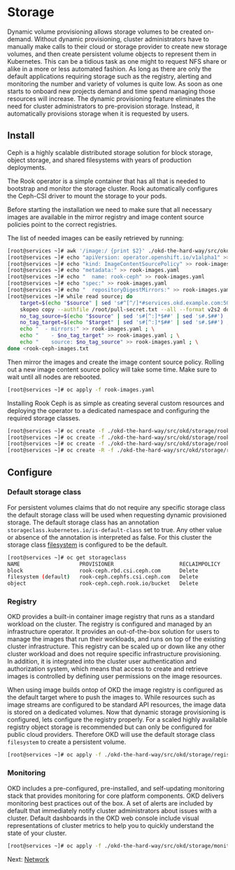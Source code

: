 # Storage

Dynamic volume provisioning allows storage volumes to be created on-demand.
Without dynamic provisioning, cluster administrators have to manually make calls
to their cloud or storage provider to create new storage volumes, and then
create persistent volume objects to represent them in Kubernetes. This can be a
tidious task as one might to request NFS share or alike in a more or less
automated fashion. As long as there are only the default applications requiring
storage such as the registry, alerting and monitoring the number and variety of
volumes is quite low. As soon as one starts to onboard new projects demand and
time spend managing those resources will increase. The dynamic provisioning
feature eliminates the need for cluster administrators to pre-provision storage.
Instead, it automatically provisions storage when it is requested by users.

## Install

Ceph is a highly scalable distributed storage solution for block storage, object
storage, and shared filesystems with years of production deployments.

The Rook operator is a simple container that has all that is needed to bootstrap
and monitor the storage cluster. Rook automatically configures the Ceph-CSI
driver to mount the storage to your pods.

Before starting the installation we need to make sure that all necessary images
are available in the mirror registry and image content source policies point to
the correct registries.

The list of needed images can be easily retrieved by running:

```bash
[root@services ~]# awk '/image:/ {print $2}' ./okd-the-hard-way/src/okd/storage/rook-ceph/operator.yaml ./okd-the-hard-way/src/okd/storage/rook-ceph/cluster.yaml | tee -a rook-ceph-images.txt && awk '/quay.io/ || /k8s.gcr.io/ {print $3}' ./okd-the-hard-way/src/okd/storage/rook-ceph/operator.yaml | tr -d '"' | tee -a rook-ceph-images.txt
[root@services ~]# echo "apiVersion: operator.openshift.io/v1alpha1" >> rook-images.yaml
[root@services ~]# echo "kind: ImageContentSourcePolicy" >> rook-images.yaml
[root@services ~]# echo "metadata:" >> rook-images.yaml
[root@services ~]# echo "  name: rook-ceph" >> rook-images.yaml
[root@services ~]# echo "spec:" >> rook-images.yaml
[root@services ~]# echo "  repositoryDigestMirrors:" >> rook-images.yaml
[root@services ~]# while read source; do
    target=$(echo "$source" | sed 's#^[^/]*#services.okd.example.com:5000#g'); \
    skopeo copy --authfile /root/pull-secret.txt --all --format v2s2 docker://$source docker://$target ; \
    no_tag_source=$(echo "$source" | sed 's#[^:]*$##' | sed 's#.$##') ; \
    no_tag_target=$(echo "$target" | sed 's#[^:]*$##' | sed 's#.$##') ; \
    echo "  - mirrors:" >> rook-images.yaml ; \
    echo "    - $no_tag_target" >> rook-images.yaml ; \
    echo "    source: $no_tag_source" >> rook-images.yaml ; \
done <rook-ceph-images.txt
```

Then mirror the images and create the image content source policy. Rolling out a
new image content source policy will take some time. Make sure to wait until all
nodes are rebooted.

```bash
[root@services ~]# oc apply -f rook-images.yaml
```

Installing Rook Ceph is as simple as creating several custom resources and
deploying the operator to a dedicated namespace and configuring the required
storage classes.

```bash
[root@services ~]# oc create -f ./okd-the-hard-way/src/okd/storage/rook-ceph/crds.yaml -f okd-the-hard-way/src/okd/storage/rook-ceph/common.yaml
[root@services ~]# oc create -f ./okd-the-hard-way/src/okd/storage/rook-ceph/operator.yaml
[root@services ~]# oc create -f ./okd-the-hard-way/src/okd/storage/rook-ceph/cluster.yaml
[root@services ~]# oc create -R -f ./okd-the-hard-way/src/okd/storage/rook-ceph/storageclasses/
```

## Configure

### Default storage class

For persistent volumes claims that do not require any specific storage class the
default storage class will be used when requesting dynamic provisioned storage.
The default storage class has an annotation
`storageclass.kubernetes.io/is-default-class` set to true. Any other value or
absence of the annotation is interpreted as false. For this cluster the storage
class [filesystem](/src/okd/storage/rook-ceph/storageclasses/filesystem.yaml) is
configured to be the default.

```bash
[root@services ~]# oc get storageclass
NAME                   PROVISIONER                     RECLAIMPOLICY   VOLUMEBINDINGMODE   ALLOWVOLUMEEXPANSION   AGE
block                  rook-ceph.rbd.csi.ceph.com      Delete          Immediate           true                   83m
filesystem (default)   rook-ceph.cephfs.csi.ceph.com   Delete          Immediate           true                   84m
object                 rook-ceph.ceph.rook.io/bucket   Delete          Immediate           false                  83m
```

### Registry

OKD provides a built-in container image registry that runs as a standard
workload on the cluster. The registry is configured and managed by an
infrastructure operator. It provides an out-of-the-box solution for users to
manage the images that run their workloads, and runs on top of the existing
cluster infrastructure. This registry can be scaled up or down like any other
cluster workload and does not require specific infrastructure provisioning. In
addition, it is integrated into the cluster user authentication and
authorization system, which means that access to create and retrieve images is
controlled by defining user permissions on the image resources.

When using image builds ontop of OKD the image registry is configured as the
default target where to push the images to. While resources such as image
streams are configured to be standard API resources, the image data is stored on
a dedicated volumes. Now that dynamic storage provisioning is configured, lets
configure the registry properly. For a scaled highly available registry object
storage is recommended but can only be configured for public cloud providers.
Therefore OKD will use the default storage class `filesystem` to create a
persistent volume.

```bash
[root@services ~]# oc apply -f ./okd-the-hard-way/src/okd/storage/registry/configuration.yaml
```

### Monitoring

OKD includes a pre-configured, pre-installed, and self-updating monitoring stack
that provides monitoring for core platform components. OKD delivers monitoring
best practices out of the box. A set of alerts are included by default that
immediately notify cluster administrators about issues with a cluster. Default
dashboards in the OKD web console include visual representations of cluster
metrics to help you to quickly understand the state of your cluster.

```bash
[root@services ~]# oc apply -f ./okd-the-hard-way/src/okd/storage/monitoring/cluster-configuration.yaml
```

Next: [Network](15-network.md)
